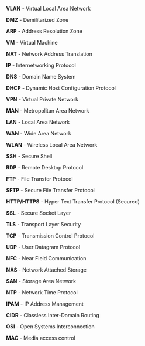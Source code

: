 **VLAN** - Virtual Local Area Network

**DMZ** - Demilitarized Zone

**ARP** - Address Resolution Zone

**VM** - Virtual Machine

**NAT** - Network Address Translation

**IP** - Internetworking Protocol

**DNS** - Domain Name System

**DHCP** - Dynamic Host Configuration Protocol

**VPN** - Virtual Private Network

**MAN** - Metropolitan Area Network

**LAN** - Local Area Network

**WAN** - Wide Area Network

**WLAN** - Wireless Local Area Network

**SSH** - Secure Shell

**RDP** - Remote Desktop Protocol

**FTP** - File Transfer Protocol

**SFTP** - Secure File Transfer Protocol

**HTTP/HTTPS** - Hyper Text Transfer Protocol (Secured)

**SSL** - Secure Socket Layer

**TLS** - Transport Layer Security

**TCP** - Transmission Control Protocol

**UDP** - User Datagram Protocol

**NFC** - Near Field Communication

**NAS** - Network Attached Storage

**SAN** - Storage Area Network

**NTP** - Network Time Protocol

**IPAM** - IP Address Management

**CIDR** - Classless Inter-Domain Routing

**OSI** - Open Systems Interconnection

**MAC** - Media access control